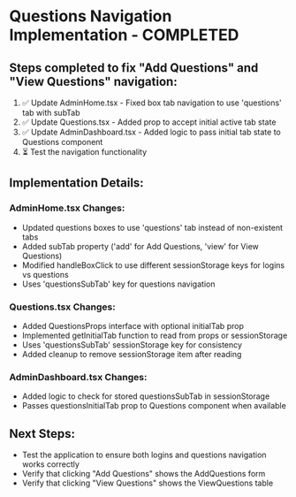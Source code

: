 # Questions Navigation Implementation - COMPLETED

## Steps completed to fix "Add Questions" and "View Questions" navigation:

1. ✅ Update AdminHome.tsx - Fixed box tab navigation to use 'questions' tab with subTab
2. ✅ Update Questions.tsx - Added prop to accept initial active tab state
3. ✅ Update AdminDashboard.tsx - Added logic to pass initial tab state to Questions component
4. ⏳ Test the navigation functionality

## Implementation Details:

### AdminHome.tsx Changes:
- Updated questions boxes to use 'questions' tab instead of non-existent tabs
- Added subTab property ('add' for Add Questions, 'view' for View Questions)
- Modified handleBoxClick to use different sessionStorage keys for logins vs questions
- Uses 'questionsSubTab' key for questions navigation

### Questions.tsx Changes:
- Added QuestionsProps interface with optional initialTab prop
- Implemented getInitialTab function to read from props or sessionStorage
- Uses 'questionsSubTab' sessionStorage key for consistency
- Added cleanup to remove sessionStorage item after reading

### AdminDashboard.tsx Changes:
- Added logic to check for stored questionsSubTab in sessionStorage
- Passes questionsInitialTab prop to Questions component when available

## Next Steps:
- Test the application to ensure both logins and questions navigation works correctly
- Verify that clicking "Add Questions" shows the AddQuestions form
- Verify that clicking "View Questions" shows the ViewQuestions table

